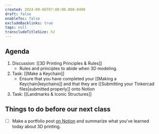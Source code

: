 ```yaml
---
created: 2024-09-06T07:00:00.000-0400
draft: false
enableToc: false
excludeBacklinks: true
tags: null
transcludeTitleSize: h2
---
```


## Agenda
1. Discussion: [[3D Printing Principles & Rules]]
	- Rules and principles to abide when 3D modeling.
2. Task: [[Make a Keychain]]
	- Ensure that you have completed your [[Making a Keychain|keychains]] and that they are [[Submitting your Tinkercad files|submitted properly]] onto Notion
2. Task: [[Landmarks & Iconic Structures]]

## Things to do before our next class

- [ ] Make a portfolio post [on Notion](https://notion.so) and summarize what you've learned today about 3D printing.